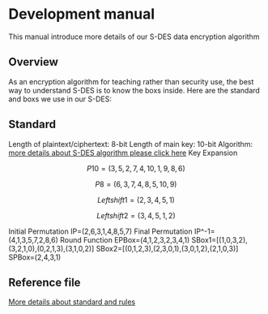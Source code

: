 # Development manual
This manual introduce more details of our S-DES data encryption algorithm
## Overview
As an encryption algorithm for teaching rather than security use, the best way to understand S-DES is to know the boxs inside. Here are the standard and boxs we use in our S-DES:
## Standard
Length of plaintext/ciphertext: 8-bit
Length of main key: 10-bit
Algorithm:
[more details about S-DES algorithm please click here](https://terenceli.github.io/%E6%8A%80%E6%9C%AF/2014/04/17/SDES)
Key Expansion
```math
P10=(3,5,2,7,4,10,1,9,8,6)
```
```math
P8=(6,3,7,4,8,5,10,9)
```
```math
Leftshift1=(2,3,4,5,1)
```
```math
Leftshift2=(3,4,5,1,2)
```
Initial Permutation
IP=(2,6,3,1,4,8,5,7)
Final Permutation
IP^-1=(4,1,3,5,7,2,8,6)
Round Function
EPBox=(4,1,2,3,2,3,4,1)
SBox1=[(1,0,3,2),(3,2,1,0),(0,2,1,3),(3,1,0,2)]
SBox2=[(0,1,2,3),(2,3,0,1),(3,0,1,2),(2,1,0,3)]
SPBox=(2,4,3,1)      

## Reference file
[More details about standard and rules](https://shimo.im/docs/m5kvdlMaKvcENy3X/)
